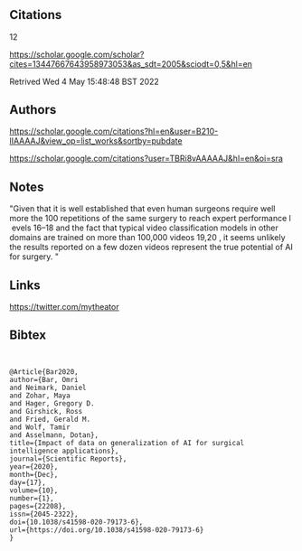 # 
## Citations
12

https://scholar.google.com/scholar?cites=13447667643958973053&as_sdt=2005&sciodt=0,5&hl=en

Retrived Wed  4 May 15:48:48 BST 2022


## Authors 

https://scholar.google.com/citations?hl=en&user=B210-lIAAAAJ&view_op=list_works&sortby=pubdate

https://scholar.google.com/citations?user=TBRi8vAAAAAJ&hl=en&oi=sra



## Notes

"Given that it is well established that even human surgeons require
well more the 100 repetitions of the same surgery to reach expert performance l ­ evels 16–18 and the fact that typical
video classification models in other domains are trained on more than 100,000 ­videos 19,20 , it seems unlikely the
results reported on a few dozen videos represent the true potential of AI for surgery.
"



## Links 



https://twitter.com/mytheator


## Bibtex 

```


@Article{Bar2020,
author={Bar, Omri
and Neimark, Daniel
and Zohar, Maya
and Hager, Gregory D.
and Girshick, Ross
and Fried, Gerald M.
and Wolf, Tamir
and Asselmann, Dotan},
title={Impact of data on generalization of AI for surgical intelligence applications},
journal={Scientific Reports},
year={2020},
month={Dec},
day={17},
volume={10},
number={1},
pages={22208},
issn={2045-2322},
doi={10.1038/s41598-020-79173-6},
url={https://doi.org/10.1038/s41598-020-79173-6}
}

```

